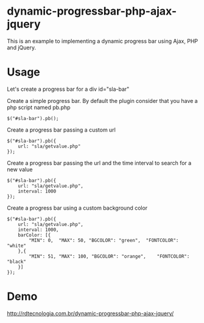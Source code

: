 # dynamic-progressbar-php-ajax-jquery
This is an example to implementing a dynamic progress bar using Ajax, PHP and jQuery.

# Usage

Let's create a progress bar for a div id="sla-bar"

Create a simple progress bar. By default the plugin consider that you have a php script named pb.php
```
$("#sla-bar").pb();
```

Create a progress bar passing a custom url
```
$("#sla-bar").pb({
	url: "sla/getvalue.php"
});
```

Create a progress bar passing the url and the time interval to search for a new value
```
$("#sla-bar").pb({
	url: "sla/getvalue.php",
	interval: 1000
});
```

Create a progress bar using a custom background color
```
$("#sla-bar").pb({
	url: "sla/getvalue.php",
	interval: 1000,
	barColor: [{
		"MIN": 0,  "MAX": 50, "BGCOLOR": "green",  "FONTCOLOR": "white" 
	},{
		"MIN": 51, "MAX": 100, "BGCOLOR": "orange",    "FONTCOLOR": "black" 
	}]
});
```

# Demo
http://rdtecnologia.com.br/dynamic-progressbar-php-ajax-jquery/
